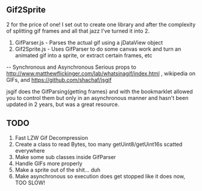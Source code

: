 Gif2Sprite
-------------
2 for the price of one!
I set out to create one library and after the complexity of splitting gif frames and all that jazz I've turned it into 2.

1.  GifParser.js - Parses the actual gif using a jDataView object
2.  Gif2Sprite.js - Uses GifParser to do some canvas work and turn an animated gif into a sprite, or extract certain frames, etc
     

-- Synchronous and Asynchronous
Serious props to http://www.matthewflickinger.com/lab/whatsinagif/index.html , wikipedia on GIFs, and https://github.com/shachaf/jsgif

jsgif does the GifParsing(getting frames) and with the bookmarklet allowed you to control them but only in an asynchronous manner and hasn't been updated in 2 years, but was a great resource.


TODO
----------------

1. Fast LZW Gif Decompression
2. Create a class to read Bytes, too many getUint8/getUint16s scatted everywhere
3. Make some sub classes inside GifParser
4. Handle GIFs more properly
5. Make a sprite out of the shit... duh
6. Make asynchronous so execution does get stopped like it does now, TOO SLOW!